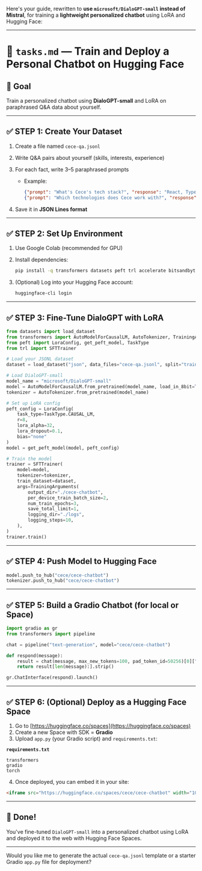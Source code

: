 Here's your guide, rewritten to **use `microsoft/DialoGPT-small` instead of Mistral**, for training a **lightweight personalized chatbot** using LoRA and Hugging Face:

---

# 📓 `tasks.md` — Train and Deploy a Personal Chatbot on Hugging Face

## 🧠 Goal

Train a personalized chatbot using **DialoGPT-small** and LoRA on paraphrased Q\&A data about yourself.

---

## ✅ STEP 1: Create Your Dataset

1. Create a file named `cece-qa.jsonl`

2. Write Q\&A pairs about yourself (skills, interests, experience)

3. For each fact, write 3–5 paraphrased prompts

   * Example:

     ```json
     {"prompt": "What's Cece's tech stack?", "response": "React, TypeScript, Tailwind CSS, and Express.js."}
     {"prompt": "Which technologies does Cece work with?", "response": "React, TypeScript, Tailwind CSS, and Express.js."}
     ```

4. Save it in **JSON Lines format**

---

## ✅ STEP 2: Set Up Environment

1. Use Google Colab (recommended for GPU)

2. Install dependencies:

   ```bash
   pip install -q transformers datasets peft trl accelerate bitsandbytes huggingface_hub
   ```

3. (Optional) Log into your Hugging Face account:

   ```bash
   huggingface-cli login
   ```

---

## ✅ STEP 3: Fine-Tune DialoGPT with LoRA

```python
from datasets import load_dataset
from transformers import AutoModelForCausalLM, AutoTokenizer, TrainingArguments
from peft import LoraConfig, get_peft_model, TaskType
from trl import SFTTrainer

# Load your JSONL dataset
dataset = load_dataset("json", data_files="cece-qa.jsonl", split="train")

# Load DialoGPT-small
model_name = "microsoft/DialoGPT-small"
model = AutoModelForCausalLM.from_pretrained(model_name, load_in_8bit=True, device_map="auto")
tokenizer = AutoTokenizer.from_pretrained(model_name)

# Set up LoRA config
peft_config = LoraConfig(
    task_type=TaskType.CAUSAL_LM,
    r=8,
    lora_alpha=32,
    lora_dropout=0.1,
    bias="none"
)
model = get_peft_model(model, peft_config)

# Train the model
trainer = SFTTrainer(
    model=model,
    tokenizer=tokenizer,
    train_dataset=dataset,
    args=TrainingArguments(
        output_dir="./cece-chatbot",
        per_device_train_batch_size=2,
        num_train_epochs=3,
        save_total_limit=1,
        logging_dir="./logs",
        logging_steps=10,
    ),
)
trainer.train()
```

---

## ✅ STEP 4: Push Model to Hugging Face

```python
model.push_to_hub("cece/cece-chatbot")
tokenizer.push_to_hub("cece/cece-chatbot")
```

---

## ✅ STEP 5: Build a Gradio Chatbot (for local or Space)

```python
import gradio as gr
from transformers import pipeline

chat = pipeline("text-generation", model="cece/cece-chatbot")

def respond(message):
    result = chat(message, max_new_tokens=100, pad_token_id=50256)[0]["generated_text"]
    return result[len(message):].strip()

gr.ChatInterface(respond).launch()
```

---

## ✅ STEP 6: (Optional) Deploy as a Hugging Face Space

1. Go to [https://huggingface.co/spaces](https://huggingface.co/spaces)
2. Create a new Space with SDK = **Gradio**
3. Upload `app.py` (your Gradio script) and `requirements.txt`:

**`requirements.txt`**

```
transformers
gradio
torch
```

4. Once deployed, you can embed it in your site:

```html
<iframe src="https://huggingface.co/spaces/cece/cece-chatbot" width="100%" height="500"></iframe>
```

---

## 🏁 Done!

You've fine-tuned `DialoGPT-small` into a personalized chatbot using LoRA and deployed it to the web with Hugging Face Spaces.

---

Would you like me to generate the actual `cece-qa.jsonl` template or a starter Gradio `app.py` file for deployment?
